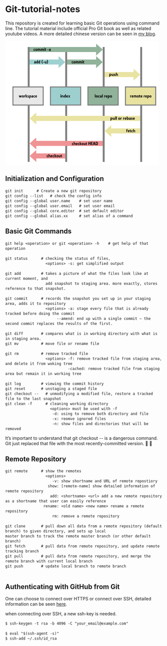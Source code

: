 # Git-tutorial-notes
This repository is created for learning basic Git operations using command line. The tutorial material include official Pro Git book as well as related youtube videos. A more detailed chinese version can be seen in [my blog](https://zakiyi.github.io/2019/04/22/Pro-Git-1/).

![](https://github.com/Zakiyi/Git-tutorial-notes/blob/master/git_index_structure.png)

## Initialization and Configuration 
```
git init      # Create a new git repository
git config --list   # check the config info
git config --global user.name    # set user name
git config --global user.email   # set user email
git config --global core.editor  # set default editor
git config --global alias.xx     # set alias of a command
```
## Basic Git Commands
```
git help <operation> or git <operation> -h    # get help of that operation 

git status      # checking the status of files, 
                  <options> -s: get simplified output
                        
git add         # takes a picture of what the files look like at current moment, and
                  add snapshot to staging area. more exactly, stores reference to that snapshot.

git commit      # records the snapshot you set up in your staging area, adds it to repository
                  <options> -a: stage every file that is already tracked before doing the commit
                       --amend: end up with a single commit — the second commit replaces the results of the first.
                        
git diff        # compares what is in working directory with what is in staging area.
git mv          # move file or rename file

git rm          # remove tracked file 
                  <options> -f: remove tracked file from staging area, and delete it from woking tree
                            -cached: remove tracked file from staging area but remain it in working tree
                                  
git log         # viewing the commit history
git reset       # unstaging a staged file
git checkout --   # unmodifying a modified file, restore a tracked file to the last snapshot
git clean -f      # cleaning working directory
                    <options> must be used with -f
                     -d: using to remove both directory and file
                     -x: reomve ignored files
                     -n: show files and directories that will be removed
```

It’s important to understand that git checkout -- <file> is a dangerous command.  Git just replaced that file with the most recently-committed version. &#x1F344; &#x1F344;
  
## Remote Repository
```
git remote      # show the remotes
                  <options>
                     -v: show shortname and URL of remote repostiory
                   show: [remote-name] show detailed information of remote repository
                    add: <shortname> <url> add a new remote repository as a shortname that user can easily reference
                 rename: <old name> <new name> rename a remote repository
                     rm: remove a remote repository
                     
git clone       # pull down all data from a remote repository (default branch) to given directory, and sets up local                           master branch to track the remote master branch (or other default branch)                   
git fetch       # pull data from remote repository, and update remote tracking branch
git pull        # pull data from remote repository, and merge the remote branch with current local branch
git push        # update local branch to remote branch
                   
```
## Authenticating with GitHub from Git
One can choose to connect over HTTPS or connect over SSH, detailed information can be seen [here](https://help.github.com/en/articles/which-remote-url-should-i-use#cloning-with-ssh-urls).

when connecting over SSH, a new ssh-key is needed.
```
$ ssh-keygen -t rsa -b 4096 -C "your_email@example.com"

$ eval "$(ssh-agent -s)"
$ ssh-add ~/.ssh/id_rsa
```

